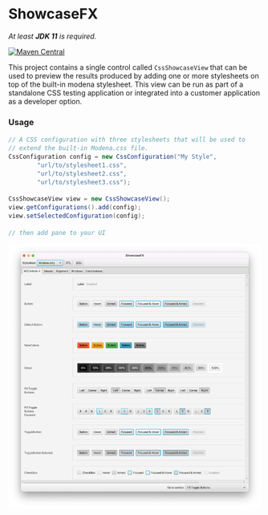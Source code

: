 # ShowcaseFX

*At least **JDK 11** is required.*

[![Maven Central](https://img.shields.io/maven-central/v/com.dlsc.showcasefx/showcasefx)](https://search.maven.org/search?q=g:com.dlsc.showcasefx%20AND%20a:showcasefx)

This project contains a single control called `CssShowcaseView` that can be used to preview the results produced by adding one or more stylesheets on top of the built-in modena stylesheet. This view can be run as part of a standalone CSS testing application or integrated into a customer application as a developer option. 

### Usage

```java
// A CSS configuration with three stylesheets that will be used to
// extend the built-in Modena.css file.
CssConfiguration config = new CssConfiguration("My Style", 
        "url/to/stylesheet1.css", 
        "url/to/stylesheet2.css", 
        "url/to/stylesheet3.css");

CssShowcaseView view = new CssShowcaseView();
view.getConfigurations().add(config);
view.setSelectedConfiguration(config);

// then add pane to your UI
```

![Screenshot](docs/showcasefx.png)